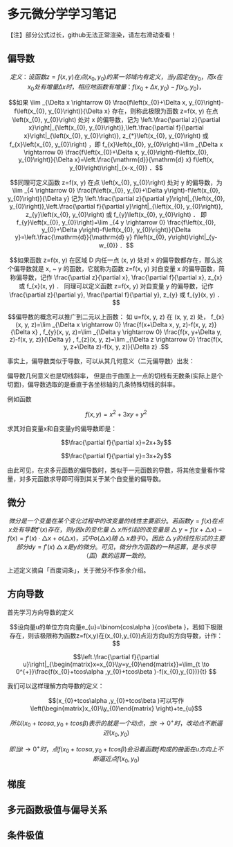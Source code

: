 # 多元微分学学习笔记

【注】部分公式过长，github无法正常渲染，请左右滑动查看！

## 偏导数

```math
定义：设函数  z=f(x, y)  在点  \left(x_{0}, y_{0}\right)  的某一邻域内有定义，当  y  固定在  y_{0}  ，而  x  在  x_{0}  处有增量  \Delta x 时，相应地函数有增量： f\left(x_{0}+\Delta x, y_{0}\right)-f\left(x_{0}, y_{0}\right)  ，
```
```math
如果  \lim _{\Delta x \rightarrow 0} \frac{f\left(x_{0}+\Delta x, y_{0}\right)-f\left(x_{0}, y_{0}\right)}{\Delta x}  存在，则称此极限为函数  z=f(x, y)  在点  \left(x_{0}, y_{0}\right)  处对  x  的偏导数，记为  \left.\frac{\partial z}{\partial x}\right|_{\left(x_{0}, y_{0}\right)},\left.\frac{\partial f}{\partial x}\right|_{\left(x_{0}, y_{0}\right)}, z_{*}\left(x_{0}, y_{0}\right)  或  f_{x}\left(x_{0}, y_{0}\right)  ，即  f_{x}\left(x_{0}, y_{0}\right)=\lim _{\Delta x \rightarrow 0} \frac{f\left(x_{0}+\Delta x, y_{0}\right)-f\left(x_{0}, y_{0}\right)}{\Delta x}=\left.\frac{\mathrm{d}}{\mathrm{d} x} f\left(x, y_{0}\right)\right|_{x-x_{0}}  ．
```
```math
同理可定义函数  z=f(x, y)  在点  \left(x_{0}, y_{0}\right)  处对  y  的偏导数，为  \lim _{4 \rightarrow 0} \frac{f\left(x_{0}, y_{0}+\Delta y\right)-f\left(x_{0}, y_{0}\right)}{\Delta y} 
记为  \left.\frac{\partial z}{\partial y}\right|_{\left(x_{0}, y_{0}\right)},\left.\frac{\partial f}{\partial y}\right|_{\left(x_{0}, y_{0}\right)}, z_{y}\left(x_{0}, y_{0}\right)  或  f_{y}\left(x_{0}, y_{0}\right)  ．
即  f_{y}\left(x_{0}, y_{0}\right)=\lim _{4 y \rightarrow 0} \frac{f\left(x_{0}, y_{0}+\Delta y\right)-f\left(x_{0}, y_{0}\right)}{\Delta y}=\left.\frac{\mathrm{d}}{\mathrm{d} y} f\left(x_{0}, y\right)\right|_{y-w_{0}}  ．
```
```math
如果函数  z=f(x, y)  在区域  D  内任一点  (x, y)  处对  x  的偏导数都存在，那么这个偏导数就是  x, ~ y 的函数，它就称为函数  z=f(x, y)  对自变量  x  的偏导函数，简称偏导数，记作  \frac{\partial z}{\partial x}, \frac{\partial f}{\partial x}, z_{x}  或  f_{x}(x, y)  ．
同理可以定义函数  z=f(x, y)  对自变量  y  的偏导数，记作  \frac{\partial z}{\partial y}, \frac{\partial f}{\partial y}, z_{y}  或  f_{y}(x, y)  ．
```
```math
偏导数的概念可以推广到二元以上函数：
如  u=f(x, y, z)  在  (x, y, z)  处，
 f_{x}(x, y, z)=\lim _{\Delta x \rightarrow 0} \frac{f(x+\Delta x, y, z)-f(x, y, z)}{\Delta x} ,
 f_{y}(x, y, z)=\lim _{\Delta y \rightarrow 0} \frac{f(x, y+\Delta y, z)-f(x, y, z)}{\Delta y} ,
 f_{z}(x, y, z)=\lim _{\Delta z \rightarrow 0} \frac{f(x, y, z+\Delta z)-f(x, y, z)}{\Delta z} .
```

事实上，偏导数类似于导数，可以从其几何意义（二元偏导数）出发：

偏导数几何意义也是切线斜率， 但是由于曲面上一点的切线有无数条(实际上是个切面)，偏导数选取的是垂直于各坐标轴的几条特殊切线的斜率。

例如函数
```math
f(x,y)=x^{2}+3xy+y^{2}
```

求其对自变量x和自变量y的偏导数即是：

```math
\frac{\partial f}{\partial x}=2x+3y
```
```math
\frac{\partial f}{\partial y}=3x+2y
```

由此可见，在求多元函数的偏导数时，类似于一元函数的导数，将其他变量看作常量，对多元函数求导即可得到其关于某个自变量的偏导数。



## 微分

```math
微分是一个变量在某个变化过程中的改变量的线性主要部分。若函数y=f(x)在点x处有导数f'(x)存在，则y因x的变化量△x所引起的改变量是△y=f(x+△x)-f(x)=f'(x)·△x+o(△x)，式中o(△x)随△x趋于0。因此△y的线性形式的主要部分dy=f'(x)△x是y的微分。可见，微分作为函数的一种运算，是与求导（函）数的运算一致的。
```

上述定义摘自「百度词条」，关于微分不作多余介绍。



## 方向导数

首先学习方向导数的定义

```math
设向量u的单位方向向量e_{u}=\binom{cos\alpha }{cos\beta }，若如下极限存在，则该极限称为函数z=f(x,y)在(x_{0},y_{0})点沿方向u的方向导数，计作：
```
```math
\left.\frac{\partial f}{\partial u}\right|_{\begin{matrix}x=x_{0}\\y=y_{0}\end{matrix}}=\lim_{t \to 0^{+}}\frac{f(x_{0}+tcos\alpha ,y_{0}+tcos\beta )-f(x_{0},y_{0})}{t}  
```

我们可以这样理解方向导数的定义：

```math
(x_{0}+tcos\alpha ,y_{0}+tcos\beta )可以写作\left(\begin{matrix}x_{0}\\y_{0}\end{matrix} \right)+te_{u}
```

```math
所以(x_{0}+tcos\alpha ,y_{0}+tcos\beta )表示的就是一个动点，当t\to0^{+}时，改动点不断逼近(x_{0},y_{0})
```

```math
即当t\to0^{+}时，点f(x_{0}+tcos\alpha ,y_{0}+tcos\beta)会沿着函数f构成的曲面在u方向上不断逼近点f(x_{0},y_{0})
```



## 梯度

## 多元函数极值与偏导关系

## 条件极值